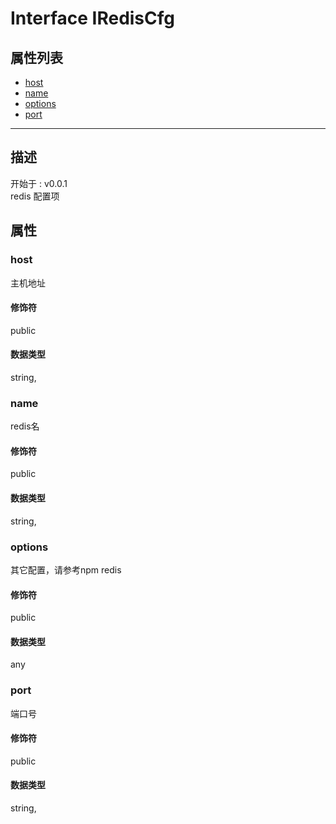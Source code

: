 # Interface IRedisCfg
## 属性列表
+ [host](#PROP_host)
+ [name](#PROP_name)
+ [options](#PROP_options)
+ [port](#PROP_port)
  
---
## 描述
<font class="since">开始于 : v0.0.1</font>  
redis 配置项  
## 属性
### <a id="PROP_host">host</a>
主机地址  
#### 修饰符
<font class="modifier">public</font>  
#### 数据类型
<font class='datatype'>string,</font>  
### <a id="PROP_name">name</a>
redis名  
#### 修饰符
<font class="modifier">public</font>  
#### 数据类型
<font class='datatype'>string,</font>  
### <a id="PROP_options">options</a>
其它配置，请参考npm redis  
#### 修饰符
<font class="modifier">public</font>  
#### 数据类型
<font class='datatype'>any</font>  
### <a id="PROP_port">port</a>
端口号  
#### 修饰符
<font class="modifier">public</font>  
#### 数据类型
<font class='datatype'>string,</font>  
